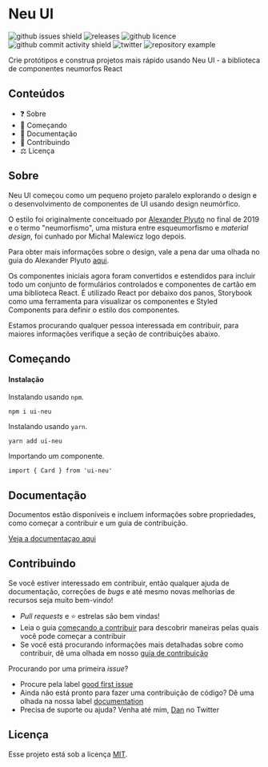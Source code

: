# Neu UI

![github issues shield](https://img.shields.io/github/issues/daniel-norris/neumorphic_design)
![releases](https://img.shields.io/github/v/release/daniel-norris/neu_ui?include_prereleases)
![github licence](https://img.shields.io/github/license/daniel-norris/neu_ui)
![github commit activity shield](https://img.shields.io/github/commit-activity/m/daniel-norris/neumorphic_design)
![twitter](https://img.shields.io/twitter/follow/danielpnorris)
![repository example](../../src/demo.gif)

Crie protótipos e construa projetos mais rápido usando Neu UI - a biblioteca de componentes neumorfos React

## Conteúdos

- ❓ Sobre
- 🚀 Começando
- 📝 Documentação
- 👏 Contribuindo
- ⚖️ Licença

## Sobre

Neu UI começou como um pequeno projeto paralelo explorando o design e o desenvolvimento de componentes de UI usando design neumórfico.

O estilo foi originalmente conceituado por [Alexander Plyuto](https://dribbble.com/alexplyuto) no final de 2019 e o termo "neumorfismo", uma mistura entre esqueumorfismo e _material design_, foi cunhado por Michal Malewicz logo depois.

Para obter mais informações sobre o design, vale a pena dar uma olhada no guia do Alexander Plyuto [aqui](https://www.figma.com/file/J1uPSOY5k577mDpSfGFven/Neomorphism-Guide-2.0-%7C-Original?node-id=26580%3A1425).

Os componentes iniciais agora foram convertidos e estendidos para incluir todo um conjunto de formulários controlados e componentes de cartão em uma biblioteca React. É utilizado React por debaixo dos panos, Storybook como uma ferramenta para visualizar os componentes e Styled Components para definir o estilo dos componentes.

Estamos procurando qualquer pessoa interessada em contribuir, para maiores informações verifique a seção de contribuições abaixo.

## Começando

#### Instalação

Instalando usando `npm`.

```
npm i ui-neu
```

Instalando usando `yarn`.

```
yarn add ui-neu
```

Importando um componente.

```
import { Card } from 'ui-neu'
```

## Documentação

Documentos estão disponíveis e incluem informações sobre propriedades, como começar a contribuir e um guia de contribuição.

[Veja a documentaçao aqui](https://ui-neu.netlify.app/)

## Contribuindo

Se você estiver interessado em contribuir, então qualquer ajuda de documentação, correções de _bugs_ e até mesmo novas melhorias de recursos seja muito bem-vindo!

- _Pull requests_ e ⭐ estrelas são bem vindas!
- Leia o guia [começando a contribuir](/CONTRIBUTING.md) para descobrir maneiras pelas quais você pode começar a contribuir
- Se você está procurando informações mais detalhadas sobre como contribuir, dê uma olhada em nosso [guia de contribuição](/CONTRIBUTING_GUIDE.md)

Procurando por uma primeira _issue_?

- Procure pela label [good first issue](https://github.com/daniel-norris/neu_ui/labels/good%20first%20issue)
- Ainda não está pronto para fazer uma contribuição de código? Dê uma olhada na nossa label [documentation](https://github.com/daniel-norris/neu_ui/labels/documentation)
- Precisa de suporte ou ajuda? Venha até mim, [Dan](https://twitter.com/danielpnorris) no Twitter

## Licença

Esse projeto está sob a licença [MIT](/LICENCE).
